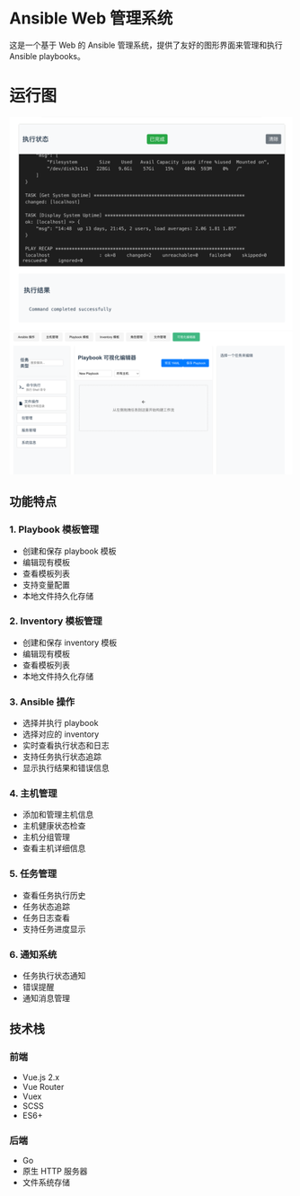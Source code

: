 # Ansible Web 管理系统

这是一个基于 Web 的 Ansible 管理系统，提供了友好的图形界面来管理和执行 Ansible playbooks。

# 运行图
![run](images/run.png)
![edit_playbook](images/edit_playbook.png)

## 功能特点

### 1. Playbook 模板管理
- 创建和保存 playbook 模板
- 编辑现有模板
- 查看模板列表
- 支持变量配置
- 本地文件持久化存储

### 2. Inventory 模板管理
- 创建和保存 inventory 模板
- 编辑现有模板
- 查看模板列表
- 本地文件持久化存储

### 3. Ansible 操作
- 选择并执行 playbook
- 选择对应的 inventory
- 实时查看执行状态和日志
- 支持任务执行状态追踪
- 显示执行结果和错误信息

### 4. 主机管理
- 添加和管理主机信息
- 主机健康状态检查
- 主机分组管理
- 查看主机详细信息

### 5. 任务管理
- 查看任务执行历史
- 任务状态追踪
- 任务日志查看
- 支持任务进度显示

### 6. 通知系统
- 任务执行状态通知
- 错误提醒
- 通知消息管理

## 技术栈

### 前端
- Vue.js 2.x
- Vue Router
- Vuex
- SCSS
- ES6+

### 后端
- Go
- 原生 HTTP 服务器
- 文件系统存储

